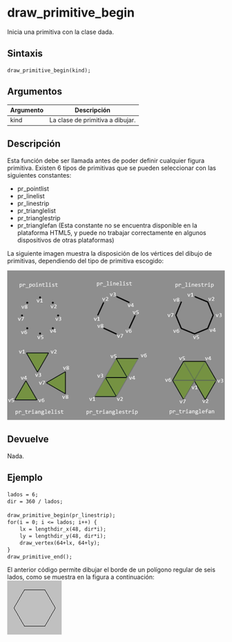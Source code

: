 # draw_primitive_begin

Inicia una primitiva con la clase dada.

## Sintaxis

  
```gml  
draw_primitive_begin(kind);  
```  

## Argumentos

Argumento|Descripción|  
---|---|  
kind|La clase de primitiva a dibujar.|  

## Descripción

Esta función debe ser llamada antes de poder definir cualquier figura primitiva. Existen 6 tipos de primitivas que se pueden seleccionar con las siguientes constantes:  

*   pr_pointlist
*   pr_linelist
*   pr_linestrip
*   pr_trianglelist
*   pr_trianglestrip
*   pr_trianglefan (Esta constante no se encuentra disponible en la plataforma HTML5, y puede no trabajar correctamente en algunos dispositivos de otras plataformas)

  
  
La siguiente imagen muestra la disposición de los vértices del dibujo de primitivas, dependiendo del tipo de primitiva escogido:  
  
![](imagenes/pr_types.png)

## Devuelve

Nada.

## Ejemplo

  
```gml  
lados = 6;  
dir = 360 / lados;  
  
draw_primitive_begin(pr_linestrip);  
for(i = 0; i <= lados; i++) {  
    lx = lengthdir_x(48, dir*i);  
    ly = lengthdir_y(48, dir*i);  
    draw_vertex(64+lx, 64+ly);  
}  
draw_primitive_end();  
```  
El anterior código permite dibujar el borde de un polígono regular de seis lados, como se muestra en la figura a continuación:  
![](imagenes/6sides_polygon.PNG)